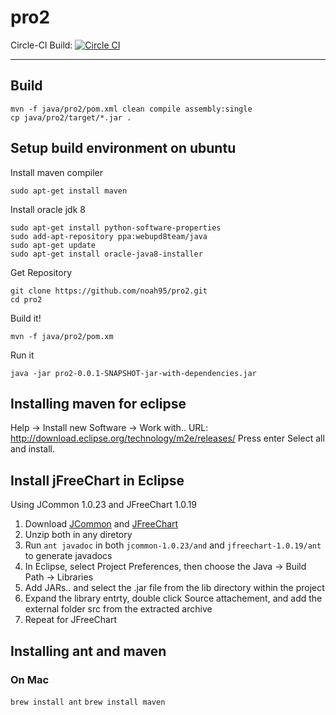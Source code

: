 # pro2 
Circle-CI Build: [![Circle CI](https://circleci.com/gh/noah95/pro2/tree/master.svg?style=svg)](https://circleci.com/gh/noah95/pro2/tree/master)

------------

## Build
```
mvn -f java/pro2/pom.xml clean compile assembly:single
cp java/pro2/target/*.jar .
```

## Setup build environment on ubuntu
Install maven compiler
```
sudo apt-get install maven
```
Install oracle jdk 8
```
sudo apt-get install python-software-properties
sudo add-apt-repository ppa:webupd8team/java
sudo apt-get update
sudo apt-get install oracle-java8-installer
```
Get Repository
```
git clone https://github.com/noah95/pro2.git
cd pro2
```
Build it!
```
mvn -f java/pro2/pom.xm
```
Run it
```
java -jar pro2-0.0.1-SNAPSHOT-jar-with-dependencies.jar
```


## Installing maven for eclipse

Help -> Install new Software -> Work with..
URL: http://download.eclipse.org/technology/m2e/releases/
Press enter
Select all and install.

## Install jFreeChart in Eclipse

Using JCommon 1.0.23 and JFreeChart 1.0.19 

1. Download [JCommon](https://sourceforge.net/projects/jfreechart/files/) and [JFreeChart](https://sourceforge.net/projects/jfreechart/files/)
2. Unzip both in any diretory
3. Run `ant javadoc` in both `jcommon-1.0.23/and` and `jfreechart-1.0.19/ant` to generate javadocs
4. In Eclipse, select Project Preferences, then choose the Java ->
Build Path -> Libraries
5. Add JARs.. and select the .jar file from the lib directory within the project
6. Expand the library entrty, double click Source attachement, and add the external folder src from the extracted archive
7. Repeat for JFreeChart

## Installing ant and maven
### On Mac
`brew install ant`
`brew install maven`